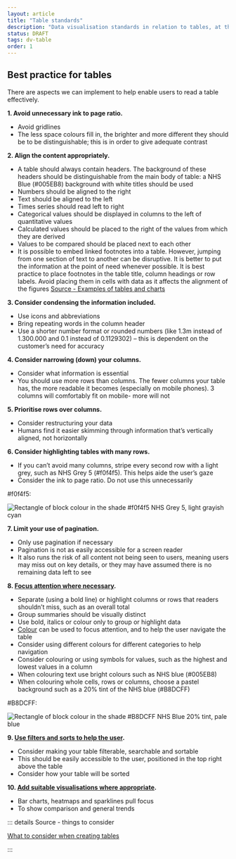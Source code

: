 ```yaml
---
layout: article
title: "Table standards"
description: "Data visualisation standards in relation to tables, at the NHSBSA"
status: DRAFT
tags: dv-table
order: 1
---
```

## Best practice for tables  
  
There are aspects we can implement to help enable users to read a table effectively.  
  
**1. Avoid unnecessary ink to page ratio.**

- Avoid gridlines
- The less space colours fill in, the brighter and more different they should be to be distinguishable; this is in order to give adequate contrast  

**2. Align the content appropriately.**

- A table should always contain headers. The background of these headers should be distinguishable from the main body of table: a NHS Blue (#005EB8) background with white titles should be used 
- Numbers should be aligned to the right
- Text should be aligned to the left
- Times series should read left to right
- Categorical values should be displayed in columns to the left of quantitative values
- Calculated values should be placed to the right of the values from which they are derived
- Values to be compared should be placed next to each other
- It is possible to embed linked footnotes into a table. However, jumping from one section of text to another can be disruptive. It is better to put the information at the point of need whenever possible. It is best practice to place footnotes in the table title, column headings or row labels. Avoid placing them in cells with data as it affects the alignment of the figures [Source - Examples of tables and charts][table 1]

**3. Consider condensing the information included.**

- Use icons and abbreviations
- Bring repeating words in the column header
- Use a shorter number format or rounded numbers (like 1.3m instead of 1.300.000 and 0.1 instead of 0.1129302) – this is dependent on the customer’s need for accuracy  

**4. Consider narrowing (down) your columns.**

- Consider what information is essential
- You should use more rows than columns. The fewer columns your table has, the more readable it becomes (especially on mobile phones). 3 columns will comfortably fit on mobile- more will not  

**5. Prioritise rows over columns.**

- Consider restructuring your data
- Humans find it easier skimming through information that’s vertically aligned, not horizontally  

**6. Consider highlighting tables with many rows.**

- If you can’t avoid many columns, stripe every second row with a light grey, such as NHS Grey 5 (#f0f4f5). This helps aide the user’s gaze
- Consider the ink to page ratio. Do not use this unnecessarily  

#f0f4f5:  

![Rectangle of block colour in the shade #f0f4f5 NHS Grey 5, light grayish cyan](../hex-nhs-grey-5.png)  

**7. Limit your use of pagination.**

- Only use pagination if necessary
- Pagination is not as easily accessible for a screen reader
- It also runs the risk of all content not being seen to users, meaning users may miss out on key details, or they may have assumed there is no remaining data left to see  

**8. [Focus attention where necessary](../../decluttering/).**

- Separate (using a bold line) or highlight columns or rows that readers shouldn’t miss, such as an overall total
- Group summaries should be visually distinct
- Use bold, italics or colour only to group or highlight data
- [Colour](../../colour/) can be used to focus attention, and to help the user navigate the table
- Consider using different colours for different categories to help navigation
- Consider colouring or using symbols for values, such as the highest and lowest values in a column
- When colouring text use bright colours such as NHS blue (#005EB8)
- When colouring whole cells, rows or columns, choose a pastel background such as a 20% tint of the NHS blue (#B8DCFF)  

#B8DCFF:  

![Rectangle of block colour in the shade #B8DCFF NHS Blue 20% tint, pale blue](../hex-20-nhs-blue.png)  

**9. [Use filters and sorts to help the user](../../filters/).**

- Consider making your table filterable, searchable and sortable
- This should be easily accessible to the user, positioned in the top right above the table
- Consider how your table will be sorted  

**10. [Add suitable visualisations where appropriate](../../charts/chart-types/).**

- Bar charts, heatmaps and sparklines pull focus
- To show comparison and general trends
  
::: details Source - things to consider

[What to consider when creating tables][table 2]

:::

[table 1]: https://www.gov.uk/government/publications/examples-of-visual-content-to-use-on-govuk/examples-of-visual-content-to-use-on-govuk#tables
[table 2]: https://blog.datawrapper.de/guide-what-to-consider-when-creating-tables/